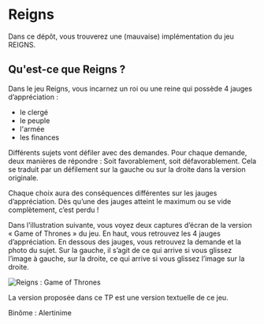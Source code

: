 # Reigns

Dans ce dépôt, vous trouverez une (mauvaise) implémentation du jeu REIGNS. 

## Qu'est-ce que Reigns ?

Dans le jeu Reigns, vous incarnez un roi ou une reine qui possède 4 jauges d’appréciation : 
* le clergé
* le peuple
* l'armée
* les finances


Différents sujets vont défiler avec des demandes. Pour chaque demande, deux manières de répondre : Soit favorablement, soit défavorablement. Cela se traduit par un défilement sur la gauche ou sur la droite dans la version originale. 
 
Chaque choix aura des conséquences différentes sur les jauges d’appréciation. Dès qu’une des jauges atteint le maximum ou se vide complètement, c’est perdu ! 

Dans l’illustration suivante, vous voyez deux captures d’écran de la version « Game of Thrones » du jeu. En haut, vous retrouvez les 4 jauges d’appréciation. En dessous des jauges, vous retrouvez la demande et la photo du sujet. Sur la gauche, il s’agit de ce qui arrive si vous glissez l’image à gauche, sur la droite, ce qui arrive si vous glissez l’image sur la droite.

![Reigns : Game of Thrones](exemple.png)

La version proposée dans ce TP est une version textuelle de ce jeu.

Binôme : Alertinime